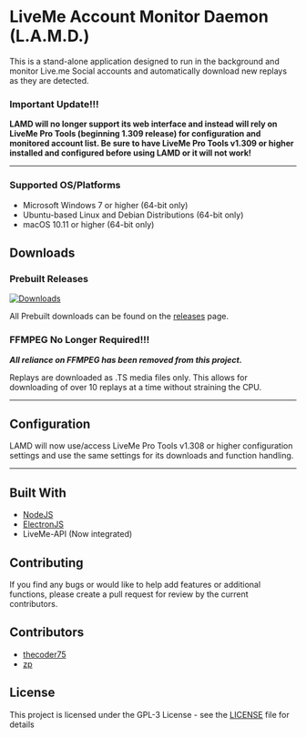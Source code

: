 # LiveMe Account Monitor Daemon (L.A.M.D.)

This is a stand-alone application designed to run in the background and monitor Live.me Social accounts and automatically download new replays as they are detected.

### Important Update!!!

**LAMD will no longer support its web interface and instead will rely on LiveMe Pro Tools (beginning 1.309 release) for configuration and monitored account list.  Be sure to have LiveMe Pro Tools v1.309 or higher installed and configured before using LAMD or it will not work!**

* * *

### Supported OS/Platforms
- Microsoft Windows 7 or higher (64-bit only)
- Ubuntu-based Linux and Debian Distributions (64-bit only)
- macOS 10.11 or higher (64-bit only)

## Downloads

### Prebuilt Releases
[![Downloads](https://img.shields.io/github/downloads/thecoder75/lamd/3.0.1/total.svg?style=flat&label=Current)](https://github.com/thecoder75/lamd/releases/3.0.1)

All Prebuilt downloads can be found on the [releases](https://github.com/thecoder75/lamd/releases) page.

### FFMPEG No Longer Required!!!
***All reliance on FFMPEG has been removed from this project.***

Replays are downloaded as .TS media files only.  This allows for downloading of over 10 replays at a time without straining the CPU.

* * *

## Configuration
LAMD will now use/access LiveMe Pro Tools v1.308 or higher configuration settings and use the same settings for its downloads and function handling. 

* * *

## Built With
* [NodeJS](http://nodejs.org)
* [ElectronJS](https://electronjs.org)
* LiveMe-API (Now integrated)

## Contributing
If you find any bugs or would like to help add features or additional functions, please create a pull request for review by the current contributors.

## Contributors
* [thecoder75](https://github.com/thecoder75)
* [zp](https://github.com/zp)

## License
This project is licensed under the GPL-3 License - see the [LICENSE](LICENSE) file for details
